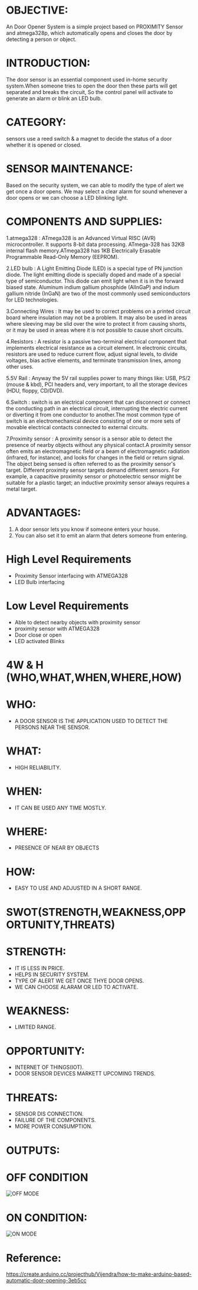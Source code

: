 # OBJECTIVE:
An  Door Opener System is a simple project based on PROXIMITY Sensor and atmega328p, which automatically opens and closes the door by detecting a person or object.

# INTRODUCTION:
The door sensor is an essential component used in-home security system.When someone tries to open the door then these parts will get separated and breaks the circuit, So the control panel will activate to generate an alarm or blink an LED bulb.
# CATEGORY:
sensors use a reed switch & a magnet to decide the status of a door whether it is opened or closed.

# SENSOR MAINTENANCE:
Based on the security system, we can able to modify the type of alert we get once a door opens. We may select a clear alarm for sound whenever a door opens or we can choose a LED blinking light.

# COMPONENTS AND SUPPLIES:

1.atmega328 : ATmega328 is an Advanced Virtual RISC (AVR) microcontroller. It supports 8-bit data processing. ATmega-328 has 32KB internal flash memory.ATmega328 has 1KB Electrically Erasable Programmable Read-Only Memory (EEPROM). 

2.LED bulb : A Light Emitting Diode (LED) is a special type of PN junction diode. The light emitting diode is specially doped and made of a special type of semiconductor. This diode can emit light when it is in the forward biased state. Aluminum indium gallium phosphide (AlInGaP) and indium gallium nitride (InGaN) are two of the most commonly used semiconductors for LED technologies.

3.Connecting Wires : It may be used to correct problems on a printed circuit board where insulation may not be a problem. It may also be used in areas where sleeving may be slid over the wire to protect it from causing shorts, or it may be used in areas where it is not possible to cause short circuits.

4.Resistors : A resistor is a passive two-terminal electrical component that implements electrical resistance as a circuit element. In electronic circuits, resistors are used to reduce current flow, adjust signal levels, to divide voltages, bias active elements, and terminate transmission lines, among other uses.

5.5V Rail : Anyway the 5V rail supplies power to many things like: USB, PS/2 (mouse & kbd), PCI headers and, very important, to all the storage devices (HDU, floppy, CD/DVD).

6.Switch : switch is an electrical component that can disconnect or connect the conducting path in an electrical circuit, interrupting the electric current or diverting it from one conductor to another.The most common type of switch is an electromechanical device consisting of one or more sets of movable electrical contacts connected to external circuits.

7.Proximity sensor : A proximity sensor is a sensor able to detect the presence of nearby objects without any physical contact.A proximity sensor often emits an electromagnetic field or a beam of electromagnetic radiation (infrared, for instance), and looks for changes in the field or return signal. The object being sensed is often referred to as the proximity sensor's target. Different proximity sensor targets demand different sensors. For example, a capacitive proximity sensor or photoelectric sensor might be suitable for a plastic target; an inductive proximity sensor always requires a metal target.

# ADVANTAGES:
1. A door sensor lets you know if someone enters your house.
2. You can also set it to emit an alarm that deters someone from entering.

# High Level Requirements
 * Proximity Sensor interfacing with ATMEGA328
 * LED Bulb interfacing
# Low Level Requirements
 * Able to detect nearby objects with proximity sensor
 * proximity sensor with ATMEGA328
 * Door close or open 
 * LED activated Blinks 




# 4W & H  (WHO,WHAT,WHEN,WHERE,HOW)

#  WHO:
 * A DOOR SENSOR IS THE APPLICATION USED TO DETECT THE PERSONS NEAR THE SENSOR.
#  WHAT:
 * HIGH RELIABILITY.
#  WHEN:
 * IT CAN BE USED ANY TIME MOSTLY.
#  WHERE:
 * PRESENCE OF NEAR BY OBJECTS
#  HOW:
 * EASY TO USE AND ADJUSTED IN A SHORT RANGE.

#  SWOT(STRENGTH,WEAKNESS,OPPORTUNITY,THREATS)

# STRENGTH:
 * IT IS LESS IN PRICE.
 * HELPS IN SECURITY SYSTEM.
 * TYPE OF ALERT WE GET ONCE THYE DOOR OPENS.
 * WE CAN CHOOSE ALARAM OR LED TO ACTIVATE.
# WEAKNESS:
 * LIMITED RANGE.
#  OPPORTUNITY:
 * INTERNET OF THINGS(IOT).
 * DOOR SENSOR DEVICES MARKETT UPCOMING TRENDS.
# THREATS:
 * SENSOR DIS CONNECTION.
 * FAILURE OF THE COMPONENTS.
 * MORE POWER CONSUMPTION.
# OUTPUTS:
#  OFF CONDITION
![OFF MODE](https://user-images.githubusercontent.com/101619680/164508488-3ddbe5f8-25fd-4cb8-9f19-af29bcad3520.png)
#  ON CONDITION:
![ON MODE](https://user-images.githubusercontent.com/101619680/164508574-bc06b492-6e78-4a3a-8c7f-2e2f57b109c1.png)

# Reference:
https://create.arduino.cc/projecthub/Vijendra/how-to-make-arduino-based-automatic-door-opening-3eb5cc
